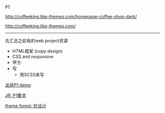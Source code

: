 P1

http://coffeeking.like-themes.com/homepage-coffee-shop-dark/

http://coffeeking.like-themes.com/

---

先汇总之前有的web project资源

+ HTML框架 (copy design)
+ CSS and responsive
+ 甲方
+ 写
    + 用SCSS来写

[龙哥P1 demo](https://github.com/australiaitgroup/project-one)

[JR: P1要求](https://github.com/australiaitgroup/jr-full-stack-projects)

[theme forest: 抄设计](https://themeforest.net/category/wordpress?clickid=wzf0yExqvxyNWABQIuUByWqCUkAzX1XJ8xQ22Y0&iradid=275988&iradtype=ONLINE_TRACKING_LINK&irgwc=1&irmptype=mediapartner&irpid=2412627&sort=sales&utm_campaign=af_impact_radius_2412627&utm_medium=affiliate&utm_source=impact_radius)

